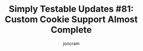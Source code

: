 ---
layout: default
title: "Simply Testable Updates #81: Custom Cookie Support Almost Complete"
author: joncram
newsletter:
    issue_number: 81st
    url: https://us5.campaign-archive1.com/?u=ac75e33d993d2b502e333ddd0&amp;id=bde3c3bfc6
    highlights:
        - Custom cookie support is almost complete
    closing_sentence: Expect the next newsletter in a  week from now on 26 March 2014
---